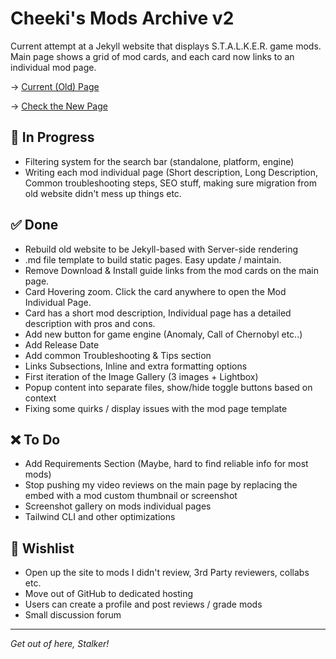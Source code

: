 # Cheeki's Mods Archive v2
Current attempt at a Jekyll website that displays S.T.A.L.K.E.R. game mods. Main page shows a grid of mod cards, and each card now links to an individual mod page.

→ [Current (Old) Page](https://www.cheeki.zone/)   

→ [Check the New Page](https://cheekitos.github.io/CSMA/)

## 🚧 In Progress

- Filtering system for the search bar (standalone, platform, engine)
- Writing each mod individual page (Short description, Long Description, Common troubleshooting steps, SEO stuff, making sure migration from old website didn't mess up things etc.

## ✅ Done
- Rebuild old website to be Jekyll-based with Server-side rendering
- .md file template to build static pages. Easy update / maintain.
- Remove Download & Install guide links from the mod cards on the main page.
- Card Hovering zoom. Click the card anywhere to open the Mod Individual Page.
- Card has a short mod description, Individual page has a detailed description with pros and cons.
- Add new button for game engine (Anomaly, Call of Chernobyl etc..)
- Add Release Date
- Add common Troubleshooting & Tips section
- Links Subsections, Inline and extra formatting options
- First iteration of the Image Gallery (3 images + Lightbox)
- Popup content into separate files, show/hide toggle buttons based on context
- Fixing some quirks / display issues with the mod page template

## ❌ To Do
- Add Requirements Section (Maybe, hard to find reliable info for most mods)
- Stop pushing my video reviews on the main page by replacing the embed with a mod custom thumbnail or screenshot
- Screenshot gallery on mods individual pages
- Tailwind CLI and other optimizations

## 🌟 Wishlist 
- Open up the site to mods I didn't review, 3rd Party reviewers, collabs etc. 
- Move out of GitHub to dedicated hosting
- Users can create a profile and post reviews / grade mods
- Small discussion forum

---
*Get out of here, Stalker!*

